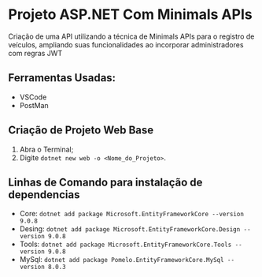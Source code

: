 # Projeto ASP.NET Com Minimals APIs

Criação de uma API utilizando a técnica de Minimals APIs para o registro de veículos, ampliando suas funcionalidades ao incorporar administradores com regras JWT

## Ferramentas Usadas:

- VSCode
- PostMan

## Criação de Projeto Web Base

1. Abra o Terminal;
2. Digite `dotnet new web -o <Nome_do_Projeto>`.

## Linhas de Comando para instalação de dependencias

- Core: `dotnet add package Microsoft.EntityFrameworkCore --version 9.0.8`
- Desing: ``dotnet add package Microsoft.EntityFrameworkCore.Design --version 9.0.8``
- Tools: `dotnet add package Microsoft.EntityFrameworkCore.Tools --version 9.0.8`
- MySql: `dotnet add package Pomelo.EntityFrameworkCore.MySql --version 8.0.3`